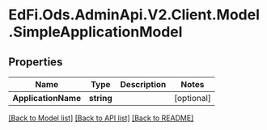 # EdFi.Ods.AdminApi.V2.Client.Model.SimpleApplicationModel

## Properties

Name | Type | Description | Notes
------------ | ------------- | ------------- | -------------
**ApplicationName** | **string** |  | [optional] 

[[Back to Model list]](../README.md#documentation-for-models) [[Back to API list]](../README.md#documentation-for-api-endpoints) [[Back to README]](../README.md)

